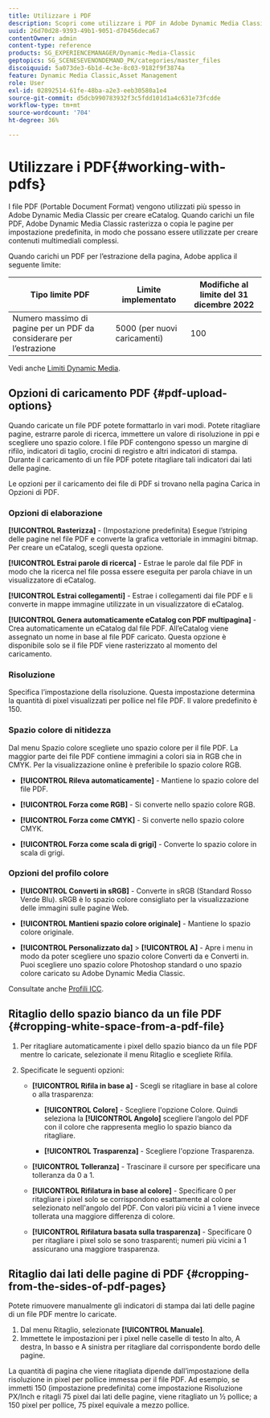 ```yaml
---
title: Utilizzare i PDF
description: Scopri come utilizzare i PDF in Adobe Dynamic Media Classic.
uuid: 26d70d28-9393-49b1-9051-d70456deca67
contentOwner: admin
content-type: reference
products: SG_EXPERIENCEMANAGER/Dynamic-Media-Classic
geptopics: SG_SCENESEVENONDEMAND_PK/categories/master_files
discoiquuid: 5a073de3-6b1d-4c3e-8c03-9182f9f3874a
feature: Dynamic Media Classic,Asset Management
role: User
exl-id: 02892514-61fe-48ba-a2e3-eeb30580a1e4
source-git-commit: d5dcb990783932f3c5fdd101d1a4c631e73fcdde
workflow-type: tm+mt
source-wordcount: '704'
ht-degree: 36%

---
```


# Utilizzare i PDF{#working-with-pdfs}

I file PDF (Portable Document Format) vengono utilizzati più spesso in Adobe Dynamic Media Classic per creare eCatalog. Quando carichi un file PDF, Adobe Dynamic Media Classic rasterizza o copia le pagine per impostazione predefinita, in modo che possano essere utilizzate per creare contenuti multimediali complessi.

Quando carichi un PDF per l’estrazione della pagina, Adobe applica il seguente limite:

| Tipo limite PDF | Limite implementato | Modifiche al limite del 31 dicembre 2022 |
| --- | --- | --- |
| Numero massimo di pagine per un PDF da considerare per l’estrazione | 5000 (per nuovi caricamenti) | 100 |

Vedi anche [Limiti Dynamic Media](/help/limitations.md).

## Opzioni di caricamento PDF {#pdf-upload-options}

Quando caricate un file PDF potete formattarlo in vari modi. Potete ritagliare pagine, estrarre parole di ricerca, immettere un valore di risoluzione in ppi e scegliere uno spazio colore. I file PDF contengono spesso un margine di rifilo, indicatori di taglio, crocini di registro e altri indicatori di stampa. Durante il caricamento di un file PDF potete ritagliare tali indicatori dai lati delle pagine.

Le opzioni per il caricamento dei file di PDF si trovano nella pagina Carica in Opzioni di PDF.

### Opzioni di elaborazione

**[!UICONTROL Rasterizza]** - (Impostazione predefinita) Esegue l’striping delle pagine nel file PDF e converte la grafica vettoriale in immagini bitmap. Per creare un eCatalog, scegli questa opzione.

**[!UICONTROL Estrai parole di ricerca]** - Estrae le parole dal file PDF in modo che la ricerca nel file possa essere eseguita per parola chiave in un visualizzatore di eCatalog.

**[!UICONTROL Estrai collegamenti]** - Estrae i collegamenti dai file PDF e li converte in mappe immagine utilizzate in un visualizzatore di eCatalog.

**[!UICONTROL Genera automaticamente eCatalog con PDF multipagina]** - Crea automaticamente un eCatalog dal file PDF. All’eCatalog viene assegnato un nome in base al file PDF caricato. Questa opzione è disponibile solo se il file PDF viene rasterizzato al momento del caricamento.

### Risoluzione

Specifica l’impostazione della risoluzione. Questa impostazione determina la quantità di pixel visualizzati per pollice nel file PDF. Il valore predefinito è 150.

### Spazio colore di nitidezza

Dal menu Spazio colore scegliete uno spazio colore per il file PDF. La maggior parte dei file PDF contiene immagini a colori sia in RGB che in CMYK. Per la visualizzazione online è preferibile lo spazio colore RGB.

* **[!UICONTROL Rileva automaticamente]** - Mantiene lo spazio colore del file PDF.

* **[!UICONTROL Forza come RGB]** - Si converte nello spazio colore RGB.

* **[!UICONTROL Forza come CMYK]** - Si converte nello spazio colore CMYK.

* **[!UICONTROL Forza come scala di grigi]** - Converte lo spazio colore in scala di grigi.

### Opzioni del profilo colore

* **[!UICONTROL Converti in sRGB]** - Converte in sRGB (Standard Rosso Verde Blu). sRGB è lo spazio colore consigliato per la visualizzazione delle immagini sulle pagine Web.

* **[!UICONTROL Mantieni spazio colore originale]** - Mantiene lo spazio colore originale.

* **[!UICONTROL Personalizzato da]** > **[!UICONTROL A]** - Apre i menu in modo da poter scegliere uno spazio colore Converti da e Converti in. Puoi scegliere uno spazio colore Photoshop standard o uno spazio colore caricato su Adobe Dynamic Media Classic.

Consultate anche [Profili ICC](/help/icc-profiles.md#icc_profiles).

## Ritaglio dello spazio bianco da un file PDF {#cropping-white-space-from-a-pdf-file}

1. Per ritagliare automaticamente i pixel dello spazio bianco da un file PDF mentre lo caricate, selezionate il menu Ritaglio e scegliete Rifila.
1. Specificate le seguenti opzioni:

   * **[!UICONTROL Rifila in base a]** - Scegli se ritagliare in base al colore o alla trasparenza:

      * **[!UICONTROL Colore]** - Scegliere l&#39;opzione Colore. Quindi seleziona la **[!UICONTROL Angolo]** scegliere l’angolo del PDF con il colore che rappresenta meglio lo spazio bianco da ritagliare.

      * **[!UICONTROL Trasparenza]** - Scegliere l&#39;opzione Trasparenza.
   * **[!UICONTROL Tolleranza]** - Trascinare il cursore per specificare una tolleranza da 0 a 1.

   * **[!UICONTROL Rifilatura in base al colore]** - Specificare 0 per ritagliare i pixel solo se corrispondono esattamente al colore selezionato nell&#39;angolo del PDF. Con valori più vicini a 1 viene invece tollerata una maggiore differenza di colore. 

   * **[!UICONTROL Rifilatura basata sulla trasparenza]** - Specificare 0 per ritagliare i pixel solo se sono trasparenti; numeri più vicini a 1 assicurano una maggiore trasparenza.


## Ritaglio dai lati delle pagine di PDF {#cropping-from-the-sides-of-pdf-pages}

Potete rimuovere manualmente gli indicatori di stampa dai lati delle pagine di un file PDF mentre lo caricate.

1. Dal menu Ritaglio, selezionate **[!UICONTROL Manuale]**.
1. Immettete le impostazioni per i pixel nelle caselle di testo In alto, A destra, In basso e A sinistra per ritagliare dal corrispondente bordo delle pagine.

La quantità di pagina che viene ritagliata dipende dall’impostazione della risoluzione in pixel per pollice immessa per il file PDF. Ad esempio, se immetti 150 (impostazione predefinita) come impostazione Risoluzione PX/Inch e ritagli 75 pixel dai lati delle pagine, viene ritagliato un ½ pollice; a 150 pixel per pollice, 75 pixel equivale a mezzo pollice.
